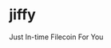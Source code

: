 # jiffy
Just In-time Filecoin For You

[//]: # (TODO: Add a table comparring Jiffy, RIBS and Singularity)

[//]: # (TODO: write up on singularity v3)